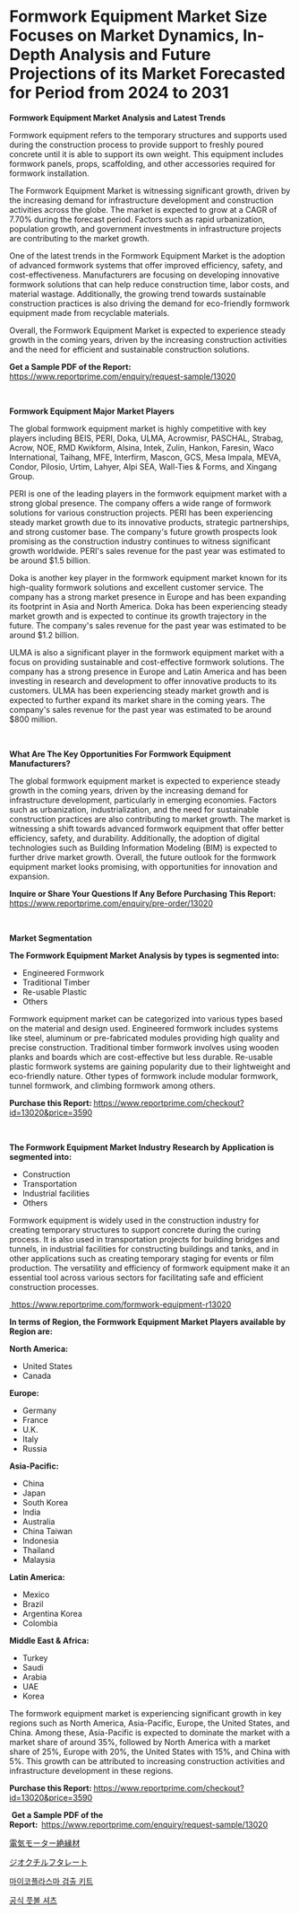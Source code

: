 <p><h1>Formwork Equipment Market Size Focuses on Market Dynamics, In-Depth Analysis and Future Projections of its Market Forecasted for Period from 2024 to 2031</h1></p><p><strong>Formwork Equipment Market Analysis and Latest Trends</strong></p>
<p><p>Formwork equipment refers to the temporary structures and supports used during the construction process to provide support to freshly poured concrete until it is able to support its own weight. This equipment includes formwork panels, props, scaffolding, and other accessories required for formwork installation.</p><p>The Formwork Equipment Market is witnessing significant growth, driven by the increasing demand for infrastructure development and construction activities across the globe. The market is expected to grow at a CAGR of 7.70% during the forecast period. Factors such as rapid urbanization, population growth, and government investments in infrastructure projects are contributing to the market growth.</p><p>One of the latest trends in the Formwork Equipment Market is the adoption of advanced formwork systems that offer improved efficiency, safety, and cost-effectiveness. Manufacturers are focusing on developing innovative formwork solutions that can help reduce construction time, labor costs, and material wastage. Additionally, the growing trend towards sustainable construction practices is also driving the demand for eco-friendly formwork equipment made from recyclable materials.</p><p>Overall, the Formwork Equipment Market is expected to experience steady growth in the coming years, driven by the increasing construction activities and the need for efficient and sustainable construction solutions.</p></p>
<p><strong>Get a Sample PDF of the Report:&nbsp;</strong> <a href="https://www.reportprime.com/enquiry/request-sample/13020">https://www.reportprime.com/enquiry/request-sample/13020</a></p>
<p>&nbsp;</p>
<p><strong>Formwork Equipment Major Market Players</strong></p>
<p><p>The global formwork equipment market is highly competitive with key players including BEIS, PERI, Doka, ULMA, Acrowmisr, PASCHAL, Strabag, Acrow, NOE, RMD Kwikform, Alsina, Intek, Zulin, Hankon, Faresin, Waco International, Taihang, MFE, Interfirm, Mascon, GCS, Mesa Impala, MEVA, Condor, Pilosio, Urtim, Lahyer, Alpi SEA, Wall-Ties & Forms, and Xingang Group.</p><p>PERI is one of the leading players in the formwork equipment market with a strong global presence. The company offers a wide range of formwork solutions for various construction projects. PERI has been experiencing steady market growth due to its innovative products, strategic partnerships, and strong customer base. The company's future growth prospects look promising as the construction industry continues to witness significant growth worldwide. PERI's sales revenue for the past year was estimated to be around $1.5 billion.</p><p>Doka is another key player in the formwork equipment market known for its high-quality formwork solutions and excellent customer service. The company has a strong market presence in Europe and has been expanding its footprint in Asia and North America. Doka has been experiencing steady market growth and is expected to continue its growth trajectory in the future. The company's sales revenue for the past year was estimated to be around $1.2 billion.</p><p>ULMA is also a significant player in the formwork equipment market with a focus on providing sustainable and cost-effective formwork solutions. The company has a strong presence in Europe and Latin America and has been investing in research and development to offer innovative products to its customers. ULMA has been experiencing steady market growth and is expected to further expand its market share in the coming years. The company's sales revenue for the past year was estimated to be around $800 million.</p></p>
<p>&nbsp;</p>
<p><strong>What Are The Key Opportunities For Formwork Equipment Manufacturers?</strong></p>
<p><p>The global formwork equipment market is expected to experience steady growth in the coming years, driven by the increasing demand for infrastructure development, particularly in emerging economies. Factors such as urbanization, industrialization, and the need for sustainable construction practices are also contributing to market growth. The market is witnessing a shift towards advanced formwork equipment that offer better efficiency, safety, and durability. Additionally, the adoption of digital technologies such as Building Information Modeling (BIM) is expected to further drive market growth. Overall, the future outlook for the formwork equipment market looks promising, with opportunities for innovation and expansion.</p></p>
<p><strong>Inquire or Share Your Questions If Any Before Purchasing This Report:</strong> <a href="https://www.reportprime.com/enquiry/pre-order/13020">https://www.reportprime.com/enquiry/pre-order/13020</a></p>
<p>&nbsp;</p>
<p><strong>Market Segmentation</strong></p>
<p><strong>The Formwork Equipment Market Analysis by types is segmented into:</strong></p>
<p><ul><li>Engineered Formwork</li><li>Traditional Timber</li><li>Re-usable Plastic</li><li>Others</li></ul></p>
<p><p>Formwork equipment market can be categorized into various types based on the material and design used. Engineered formwork includes systems like steel, aluminum or pre-fabricated modules providing high quality and precise construction. Traditional timber formwork involves using wooden planks and boards which are cost-effective but less durable. Re-usable plastic formwork systems are gaining popularity due to their lightweight and eco-friendly nature. Other types of formwork include modular formwork, tunnel formwork, and climbing formwork among others.</p></p>
<p><strong>Purchase this Report:&nbsp;</strong><a href="https://www.reportprime.com/checkout?id=13020&price=3590">https://www.reportprime.com/checkout?id=13020&price=3590</a></p>
<p>&nbsp;</p>
<p><strong>The Formwork Equipment Market Industry Research by Application is segmented into:</strong></p>
<p><ul><li>Construction</li><li>Transportation</li><li>Industrial facilities</li><li>Others</li></ul></p>
<p><p>Formwork equipment is widely used in the construction industry for creating temporary structures to support concrete during the curing process. It is also used in transportation projects for building bridges and tunnels, in industrial facilities for constructing buildings and tanks, and in other applications such as creating temporary staging for events or film production. The versatility and efficiency of formwork equipment make it an essential tool across various sectors for facilitating safe and efficient construction processes.</p></p>
<p><a href="https://www.reportprime.com/formwork-equipment-r13020">&nbsp;https://www.reportprime.com/formwork-equipment-r13020</a></p>
<p><strong>In terms of Region, the Formwork Equipment Market Players available by Region are:</strong></p>
<p>
    <p> <strong> North America: </strong>
        <ul>
            <li>United States</li>
            <li>Canada</li>
        </ul>
        </p> 
    <p> <strong> Europe: </strong>
        <ul>
            <li>Germany</li>
            <li>France</li>
            <li>U.K.</li>
            <li>Italy</li>
            <li>Russia</li>
        </ul>
        </p> 
    <p> <strong> Asia-Pacific: </strong>
        <ul>
            <li>China</li>
            <li>Japan</li>
            <li>South Korea</li>
            <li>India</li>
            <li>Australia</li>
            <li>China Taiwan</li>
            <li>Indonesia</li>
            <li>Thailand</li>
            <li>Malaysia</li>
        </ul>
        </p> 
    <p> <strong> Latin America: </strong>
        <ul>
            <li>Mexico</li>
            <li>Brazil</li>
            <li>Argentina Korea</li>
            <li>Colombia</li>
        </ul>
        </p> 
    <p> <strong> Middle East & Africa: </strong>
        <ul>
            <li>Turkey</li>
            <li>Saudi</li>
            <li>Arabia</li>
            <li>UAE</li>
            <li>Korea</li>
        </ul>
    </p>
    </p>
<p><p>The formwork equipment market is experiencing significant growth in key regions such as North America, Asia-Pacific, Europe, the United States, and China. Among these, Asia-Pacific is expected to dominate the market with a market share of around 35%, followed by North America with a market share of 25%, Europe with 20%, the United States with 15%, and China with 5%. This growth can be attributed to increasing construction activities and infrastructure development in these regions.</p></p>
<p><strong>Purchase this Report: </strong><a href="https://www.reportprime.com/checkout?id=13020&price=3590">https://www.reportprime.com/checkout?id=13020&price=3590</a></p>
<p>&nbsp;<strong>Get a Sample PDF of the Report:&nbsp;&nbsp;</strong><a href="https://www.reportprime.com/enquiry/request-sample/13020">https://www.reportprime.com/enquiry/request-sample/13020</a></p>
<p><strong></strong></p>
<p><p><a href="https://medium.com/@joanacasper14/%E9%9B%BB%E5%8B%95%E6%A9%9F%E7%B5%B6%E7%B8%81%E6%9D%90%E6%96%99%E5%B8%82%E5%A0%B4-%E7%AB%B6%E4%BA%89%E5%88%86%E6%9E%90-%E5%B8%82%E5%A0%B4%E5%8B%95%E5%90%91-2031%E5%B9%B4%E3%81%BE%E3%81%A7%E3%81%AE%E4%BA%88%E6%B8%AC-148e11fef305">電気モーター絶縁材</a></p><p><a href="https://medium.com/@isomgleason2023/%E3%82%B8%E3%82%AA%E3%82%AF%E3%83%81%E3%83%AB%E3%83%95%E3%82%BF%E3%83%AC%E3%83%BC%E3%83%88%E5%B8%82%E5%A0%B4-%E5%B8%82%E5%A0%B4%E3%82%B7%E3%82%A7%E3%82%A2-%E5%B8%82%E5%A0%B4%E5%8B%95%E5%90%91-%E3%81%8A%E3%82%88%E3%81%B3%E5%B0%86%E6%9D%A5%E3%81%AE%E6%88%90%E9%95%B7%E3%82%92%E6%8E%A2%E3%82%8B-d820bd2e01fb">ジオクチルフタレート</a></p><p><a href="https://medium.com/@jordybecker/%EB%A7%88%EC%9D%B4%EC%BD%94%ED%94%8C%EB%9D%BC%EC%A6%88%EB%A7%88-%EA%B2%80%EC%B6%9C-%ED%82%A4%ED%8A%B8-%EC%8B%9C%EC%9E%A5-%ED%8A%B8%EB%A0%8C%EB%93%9C-%EC%98%88%EC%B8%A1-%EB%B0%8F-%EA%B2%BD%EC%9F%81-%EB%B6%84%EC%84%9D-2031%EB%85%84%EA%B9%8C%EC%A7%80-3e4237e784a2">마이코플라스마 검출 키트</a></p><p><a href="https://medium.com/@tomienow676/%EA%B3%B5%EC%8B%9D-%EC%B6%95%EA%B5%AC-%EC%9C%A0%EB%8B%88%ED%8F%BC-%EC%8B%9C%EC%9E%A5-%EC%9C%A0%ED%98%95-%EC%9D%91%EC%9A%A9-%EB%B0%8F-%EC%A7%80%EB%A6%AC%EC%97%90-%EB%8C%80%ED%95%9C-%ED%8F%AC%EA%B4%84%EC%A0%81-%ED%8F%89%EA%B0%80-37cb0c430bfe">공식 풋볼 셔츠</a></p></p>